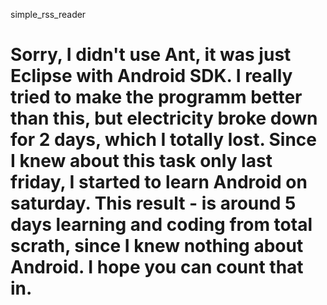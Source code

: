 simple_rss_reader

Sorry, I didn't use Ant, it was just Eclipse with Android SDK. I really tried to make the programm better than this, but electricity broke down for 2 days, which I totally lost. Since I knew about this task only last friday, I started to learn Android on saturday. This result - is around 5 days learning and coding from total scrath, since I knew nothing about Android. I hope you can count that in. 
=================